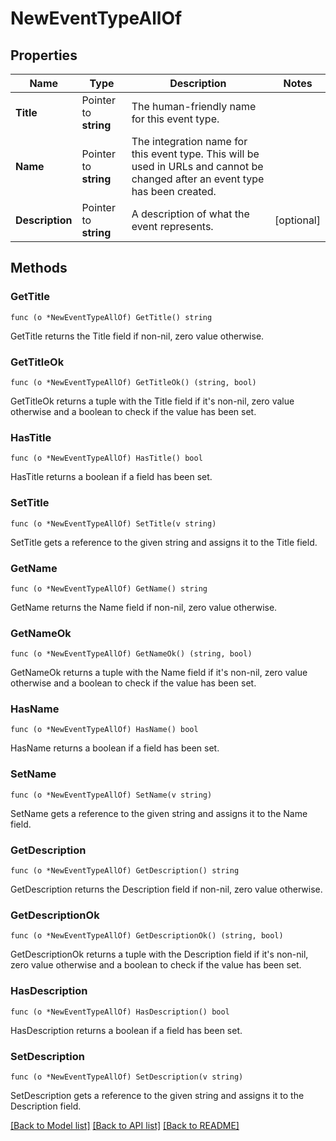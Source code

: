 # NewEventTypeAllOf

## Properties

Name | Type | Description | Notes
------------ | ------------- | ------------- | -------------
**Title** | Pointer to **string** | The human-friendly name for this event type. | 
**Name** | Pointer to **string** | The integration name for this event type. This will be used in URLs and cannot be changed after an event type has been created. | 
**Description** | Pointer to **string** | A description of what the event represents.  | [optional] 

## Methods

### GetTitle

`func (o *NewEventTypeAllOf) GetTitle() string`

GetTitle returns the Title field if non-nil, zero value otherwise.

### GetTitleOk

`func (o *NewEventTypeAllOf) GetTitleOk() (string, bool)`

GetTitleOk returns a tuple with the Title field if it's non-nil, zero value otherwise
and a boolean to check if the value has been set.

### HasTitle

`func (o *NewEventTypeAllOf) HasTitle() bool`

HasTitle returns a boolean if a field has been set.

### SetTitle

`func (o *NewEventTypeAllOf) SetTitle(v string)`

SetTitle gets a reference to the given string and assigns it to the Title field.

### GetName

`func (o *NewEventTypeAllOf) GetName() string`

GetName returns the Name field if non-nil, zero value otherwise.

### GetNameOk

`func (o *NewEventTypeAllOf) GetNameOk() (string, bool)`

GetNameOk returns a tuple with the Name field if it's non-nil, zero value otherwise
and a boolean to check if the value has been set.

### HasName

`func (o *NewEventTypeAllOf) HasName() bool`

HasName returns a boolean if a field has been set.

### SetName

`func (o *NewEventTypeAllOf) SetName(v string)`

SetName gets a reference to the given string and assigns it to the Name field.

### GetDescription

`func (o *NewEventTypeAllOf) GetDescription() string`

GetDescription returns the Description field if non-nil, zero value otherwise.

### GetDescriptionOk

`func (o *NewEventTypeAllOf) GetDescriptionOk() (string, bool)`

GetDescriptionOk returns a tuple with the Description field if it's non-nil, zero value otherwise
and a boolean to check if the value has been set.

### HasDescription

`func (o *NewEventTypeAllOf) HasDescription() bool`

HasDescription returns a boolean if a field has been set.

### SetDescription

`func (o *NewEventTypeAllOf) SetDescription(v string)`

SetDescription gets a reference to the given string and assigns it to the Description field.


[[Back to Model list]](../README.md#documentation-for-models) [[Back to API list]](../README.md#documentation-for-api-endpoints) [[Back to README]](../README.md)


